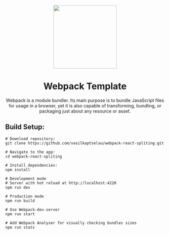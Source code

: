 <div align="center">
  <img width="200" height="200" src="https://miro.medium.com/max/682/1*_Kdk6tVKObNeAdTIm7fs3Q.png">
  <h1>Webpack Template</h1>
  <p>
    Webpack is a module bundler. Its main purpose is to bundle JavaScript files for usage in a browser, yet it is also capable of transforming, bundling, or packaging just about any resource or asset.
  </p>
 
</div>


## Build Setup:

``` Terminal
# Download repository:
git clone https://github.com/vasilkaptselau/webpack-react-spliting.git

# Navigate to the app:
cd webpack-react-spliting

# Install dependencies:
npm install

# Development mode 
# Server with hot reload at http://localhost:4220
npm run dev

# Production mode 
npm run build

# Use Webpack-dev-server
npm run start

# Add Webpack Analyser for visually checking bundles sizes
npm run stats
```

